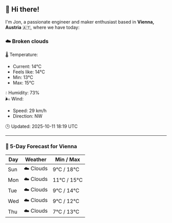 ## 👋 Hi there!

I'm Jon, a passionate engineer and maker enthusiast based in **Vienna, Austria** 🇦🇹, where we have today:

### ☁️ Broken clouds 

🌡️ Temperature: 
* Current: 14°C
* Feels like: 14°C
* Min: 13°C 
* Max: 15°C  

💧 Humidity: 73%  
🌬️ Wind: 
* Speed: 29 km/h 
* Direction: NW  

🕒 Updated: 2025-10-11 18:19 UTC

---

### 📅 5-Day Forecast for Vienna

| Day | Weather | Min / Max |
|-----|---------|------------|
| Sun | ☁️ Clouds | 9°C / 18°C |
| Mon | ☁️ Clouds | 11°C / 15°C |
| Tue | ☁️ Clouds | 9°C / 14°C |
| Wed | ☁️ Clouds | 9°C / 12°C |
| Thu | ☁️ Clouds | 7°C / 13°C |
